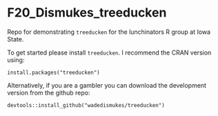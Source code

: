 # F20_Dismukes_treeducken
Repo for demonstrating `treeducken` for the lunchinators R group at Iowa State.


To get started please install `treeducken`. I recommend the CRAN version using:

```
install.packages("treeducken")
```

Alternatively, if you are a gambler you can download the development version from the github repo:

```
devtools::install_github("wadedismukes/treeducken")
```